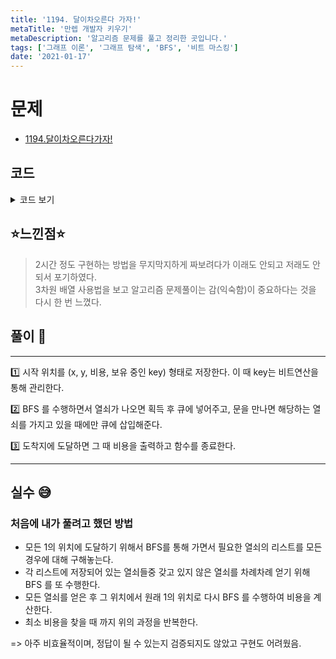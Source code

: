 ```yaml
---
title: '1194. 달이차오른다 가자!'
metaTitle: '만렙 개발자 키우기'
metaDescription: '알고리즘 문제를 풀고 정리한 곳입니다.'
tags: ['그래프 이론', '그래프 탐색', 'BFS', '비트 마스킹']
date: '2021-01-17'
---
```


# 문제

- [1194.달이차오른다가자!](https://www.acmicpc.net/problem/1194)

## 코드

<details><summary> 코드 보기 </summary>

```java
import java.io.BufferedReader;
import java.io.IOException;
import java.io.InputStreamReader;
import java.util.*;

class Pos{
int x, y, cnt, key;
public Pos(int x, int y, int cnt, int key){
this.x = x;
this.y = y;
this.cnt = cnt;
this.key = key;
}
}
public class Q1194 {
static int n, m, dx[] = {-1, 0, 1, 0}, dy[] = {0, 1, 0, -1};
static char board[][];
static Pos start;
public static void main(String[] args) throws IOException {
init();
solution();
}

    private static void solution() {
        boolean visited[][][] = new boolean[64][n][m];
        for (int i = 0; i < 64; i++) {
            for (int j = 0; j < n; j++) {
                Arrays.fill(visited[i][j], false);
            }
        }
        Queue<Pos> q = new LinkedList<>();
        q.offer(start);
        visited[start.key][start.x][start.y] = true;
        while(!q.isEmpty()){
            Pos here = q.poll();
            if(board[here.x][here.y] == '1') {
                System.out.println(here.cnt);
                return;
            }
            for (int i = 0; i < 4; i++) {
                int nx = here.x + dx[i], ny = here.y + dy[i];
                if(!isBorder(nx, ny)) continue;
                if(board[nx][ny] != '#' && !visited[here.key][nx][ny])
                {
                    if(board[nx][ny] == '.' || board[nx][ny] == '0' || board[nx][ny] == '1'){
                        visited[here.key][nx][ny] = true;
                        q.offer(new Pos(nx, ny, here.cnt + 1, here.key));
                    }
                    else if('a' <= board[nx][ny] && board[nx][ny] <= 'f'){
                        int newKey = here.key | (1 << (board[nx][ny] - 'a'));
                        visited[here.key][nx][ny] = true;
                        visited[newKey][nx][ny] = true;
                        q.offer(new Pos(nx, ny, here.cnt + 1, newKey));
                    }
                    else if('A' <= board[nx][ny] && board[nx][ny] <= 'F'){
                        if((here.key & (1 << (board[nx][ny] - 'A'))) > 0){
                            visited[here.key][nx][ny] = true;
                            q.offer(new Pos(nx ,ny, here.cnt + 1, here.key));
                        }
                    }
                }
            }
        }
        System.out.println(-1);
    }
    private static boolean isBorder(int x, int y){
        return (x >= 0 && x < n && y >= 0 && y < m);
    }
    private static void init() throws IOException {
        BufferedReader br = new BufferedReader(new InputStreamReader(System.in));
        StringTokenizer st = new StringTokenizer(br.readLine());
        n = Integer.parseInt(st.nextToken());
        m = Integer.parseInt(st.nextToken());
        board = new char[n][m];
        for (int i = 0; i < n; i++) {
            String str = br.readLine();
            for (int j = 0; j < m; j++) {
                board[i][j] = str.charAt(j);
                if(board[i][j] == '0')
                    start = new Pos(i, j, 0, 0);

            }
        }
    }

}

```

</details>

## ⭐️느낀점⭐️

> 2시간 정도 구현하는 방법을 무지막지하게 짜보려다가 이래도 안되고 저래도 안되서 포기하였다. <br/>
> 3차원 배열 사용법을 보고 알고리즘 문제풀이는 감(익숙함)이 중요하다는 것을 다시 한 번 느꼈다.

## 풀이 📣

<hr/>
1️⃣ 시작 위치를 (x, y, 비용, 보유 중인 key) 형태로 저장한다. 이 때 key는 비트연산을 통해 관리한다. <br/>

2️⃣ BFS 를 수행하면서 열쇠가 나오면 획득 후 큐에 넣어주고, 문을 만나면 해당하는 열쇠를 가지고 있을 때에만 큐에 삽입해준다.

3️⃣ 도착지에 도달하면 그 때 비용을 출력하고 함수를 종료한다.

<hr/>

## 실수 😅

### 처음에 내가 풀려고 했던 방법

- 모든 1의 위치에 도달하기 위해서 BFS를 통해 가면서 필요한 열쇠의 리스트를 모든 경우에 대해 구해놓는다.
- 각 리스트에 저장되어 있는 열쇠들중 갖고 있지 않은 열쇠를 차례차례 얻기 위해 BFS 를 또 수행한다.
- 모든 열쇠를 얻은 후 그 위치에서 원래 1의 위치로 다시 BFS 를 수행하여 비용을 계산한다.
- 최소 비용을 찾을 때 까지 위의 과정을 반복한다.

=> 아주 비효율적이며, 정답이 될 수 있는지 검증되지도 않았고 구현도 어려웠음.
